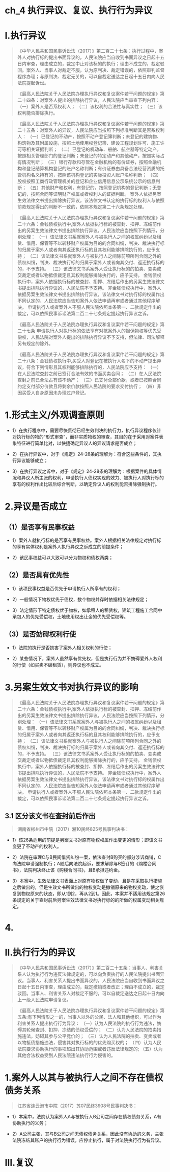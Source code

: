 # ch_4 执行异议、复议、执行行为异议
# I.执行异议
> 《中华人民共和国民事诉讼法（2017）》第二百二十七条：执行过程中，案外人对执行标的提出书面异议的，人民法院应当自收到书面异议之日起十五日内审查，理由成立的，裁定中止对该标的的执行；理由不成立的，裁定驳回。案外人、当事人对裁定不服，认为原判决、裁定错误的，依照审判监督程序办理；与原判决、裁定无关的，可以自裁定送达之日起十五日内向人民法院提起诉讼。

> 《最高人民法院关于人民法院办理执行异议和复议案件若干问题的规定》第二十四条：对案外人提出的排除执行异议，人民法院应当审查下列内容： 
（一）案外人是否系权利人；
（二）该权利的合法性与真实性；
（三）该权利能否排除执行。

> 《最高人民法院关于人民法院办理执行异议和复议案件若干问题的规定》第二十五条：对案外人的异议，人民法院应当按照下列标准判断其是否系权利人： 
（一）已登记的不动产，按照不动产登记簿判断；未登记的建筑物、构筑物及其附属设施，按照土地使用权登记簿、建设工程规划许可、施工许可等相关证据判断；
（二）已登记的机动车、船舶、航空器等特定动产，按照相关管理部门的登记判断；未登记的特定动产和其他动产，按照实际占有情况判断； 
（三）银行存款和存管在金融机构的有价证券，按照金融机构和登记结算机构登记的账户名称判断；有价证券由具备合法经营资质的托管机构名义持有的，按照该机构登记的实际投资人账户名称判断；
（四）股权按照工商行政管理机关的登记和企业信用信息公示系统公示的信息判断； 
（五）其他财产和权利，有登记的，按照登记机构的登记判断；无登记的，按照合同等证明财产权属或者权利人的证据判断。
案外人依据另案生效法律文书提出排除执行异议，该法律文书认定的执行标的权利人与依照前款规定得出的判断不一致的，依照本规定第二十六条规定处理。

> 《最高人民法院关于人民法院办理执行异议和复议案件若干问题的规定》第二十六条：金钱债权执行中,案外人依据执行标的被查封、扣押、冻结前作出的另案生效法律文书提出排除执行异议，人民法院应当按照下列情形，分别处理：
（一）该法律文书系就案外人与被执行人之间的权属纠纷以及租赁、借用、保管等不以转移财产权属为目的的合同纠纷，判决、裁决执行标的归属于案外人或者向其返还执行标的且其权利能够排除执行的，应予支持； 
（二）该法律文书系就案外人与被执行人之间除前项所列合同之外的债权纠纷，判决、裁决执行标的归属于案外人或者向其交付、返还执行标的的，不予支持。
（三）该法律文书系案外人受让执行标的的拍卖、变卖成交裁定或者以物抵债裁定且其权利能够排除执行的，应予支持。
金钱债权执行中，案外人依据执行标的被查封、扣押、冻结后作出的另案生效法律文书提出排除执行异议的，人民法院不予支持。 
非金钱债权执行中，案外人依据另案生效法律文书提出排除执行异议，该法律文书对执行标的权属作出不同认定的，人民法院应当告知案外人依法申请再审或者通过其他程序解决。 
申请执行人或者案外人不服人民法院依照本条第一、二款规定作出的裁定，可以依照民事诉讼法第二百二十七条规定提起执行异议之诉。 

> 《最高人民法院关于人民法院办理执行异议和复议案件若干问题的规定》第二十七条 申请执行人对执行标的依法享有对抗案外人的担保物权等优先受偿权，人民法院对案外人提出的排除执行异议不予支持，但法律、司法解释另有规定的除外。

> 《最高人民法院关于人民法院办理执行异议和复议案件若干问题的规定》第二十八条：金钱债权执行中,买受人对登记在被执行人名下的不动产提出异议，符合下列情形且其权利能够排除执行的，人民法院应予支持： 
（一）在人民法院查封之前已签订合法有效的书面买卖合同；
（二）在人民法院查封之前已合法占有该不动产；
（三）已支付全部价款，或者已按照合同约定支付部分价款且将剩余价款按照人民法院的要求交付执行；
（四）非因买受人自身原因未办理过户登记。

# 1.形式主义/外观调查原则
- 1）在执行程序中，需要尽快贯彻已经生效判决的执行力，执行异议程序仅针对执行标的物的“形式审查”，而非实质物权的审查，其目的在于采用对案件表象特征进行简单比对，以快捷确定异议人的异议请求是否成立；

- 2）在执行异议中，对于《规定》24-28条的理解为：符合这些条件的，其执行异议能够成立；

- 3）在执行异议之诉中，对于《规定》24-28条的理解为：根据案件的具体情况和异议人所主张的权利，申请执行人债权实现的效力、被执行人对执行标的享有的权利作出比较后综合判断，以确定异议人的权利能否排除强制执行。

# 2.异议是否成立
## （1）是否享有民事权益
- 1）案外人就执行标的是否享有民事权益。案外人根据相关法律规定对执行标的享有实体权利是案外人执行异议之诉成立的前提条件；

- 2）该民事权益可以大致可以分为物权和债权两类；

## （2）是否具有优先性
- 1）该项民事权益是否优先于申请执行人所享有的权利；

- 2）一般情况下物权优先于债权，数个物权并存时依据相关法律规定；

- 3）法定情形下特定债权优于物权，如承租人的租赁权，建筑工程施工合同中承包人的优先受偿权，土地使用权出让金的优先受偿权等。

## （3）是否妨碍权利行使
- 1）法院的执行是否妨害了案外人相关权利的行使；

- 2）某些情况下，案外人虽然享有优先权，但是执行行为并不妨碍爱外人权利的行使（如买卖不破租赁），则异议也不成立。

# 3.另案生效文书对执行异议的影响
> 《最高人民法院关于人民法院办理执行异议和复议案件若干问题的规定》第二十六条：金钱债权执行中,案外人依据执行标的被查封、扣押、冻结前作出的另案生效法律文书提出排除执行异议，人民法院应当按照下列情形，分别处理： 
（一）该法律文书系就案外人与被执行人之间的权属纠纷以及租赁、借用、保管等不以转移财产权属为目的的合同纠纷，判决、裁决执行标的归属于案外人或者向其返还执行标的且其权利能够排除执行的，应予支持；
（二）该法律文书系就案外人与被执行人之间除前项所列合同之外的债权纠纷，判决、裁决执行标的归属于案外人或者向其交付、返还执行标的的，不予支持。
（三）该法律文书系案外人受让执行标的的拍卖、变卖成交裁定或者以物抵债裁定且其权利能够排除执行的，应予支持。
金钱债权执行中，案外人依据执行标的被查封、扣押、冻结后作出的另案生效法律文书提出排除执行异议的，人民法院不予支持。
非金钱债权执行中，案外人依据另案生效法律文书提出排除执行异议，该法律文书对执行标的权属作出不同认定的，人民法院应当告知案外人依法申请再审或者通过其他程序解决。 
申请执行人或者案外人不服人民法院依照本条第一、二款规定作出的裁定，可以依照民事诉讼法第二百二十七条规定提起执行异议之诉。

## 3.1 区分该文书在查封前后作出
> 湖南省彬州市中院（2017）湘10民终825号民事判决书：

- 1）该26条适用的前提是另案文书对原有物权权属作出变更的情形；即该文书变更了不动产的权利人。

- 2）法院在审理C与B民间借贷纠纷一案，依法查封B购买的部分涉诉商铺，C向法院申请强制执行；A随后向法院起诉，要求解除与B签订的《购楼合同书》，法院判决终止该《购楼合同书》，且B承担违约金。

- 3）本案中，生效法律文书表面上对原有物权做了变动，且是在采取执行措施之后做出的，但是生效文书所做出的物权变动是撤销原来的物权变动，使之恢复到物权原来的状态，即从1到2，再从2到1。因此，本案并不适用该规定第26条规定的关于查封前后另案生效法律文书对执行标的的所做的权属变动相关规定。

# 4.








# II.执行行为的异议
> 《中华人民共和国民事诉讼法（2017）》第二百二十五条：当事人、利害关系人认为执行行为违反法律规定的，可以向负责执行的人民法院提出书面异议。当事人、利害关系人提出书面异议的，人民法院应当自收到书面异议之日起十五日内审查，理由成立的，裁定撤销或者改正；理由不成立的，裁定驳回。当事人、利害关系人对裁定不服的，可以自裁定送达之日起十日内向上一级人民法院申请复议。

> 《最高人民法院关于人民法院办理执行异议和复议案件若干问题的规定》第五条:有下列情形之一的，当事人以外的公民、法人和其他组织，可以作为利害关系人提出执行行为异议：
（一）认为人民法院的执行行为违法，妨碍其轮候查封、扣押、冻结的债权受偿的；
（二）认为人民法院的拍卖措施违法，妨碍其参与公平竞价的；
（三）认为人民法院的拍卖、变卖或者以物抵债措施违法，侵害其对执行标的的优先购买权的；
（四）认为人民法院要求协助执行的事项超出其协助范围或者违反法律规定的;
（五）认为其他合法权益受到人民法院违法执行行为侵害的。

# 1.案外人以其与被执行人之间不存在债权债务关系
> 江苏省连云港市中院（2017）苏07民终3908号民事判决书：

- 1）本案中，法院认为案外人A与被执行人B公司之间存在债权债务关系，A有协助执行的义务；

- 2）A公司主张，其与B公司之间无债权债务关系，因此没有协助的义务，主张法院冻结其账户的执行行为错误，应停止执行，属于对法院执行行为有异议。









# III.复议

















